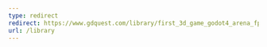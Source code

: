```yaml
---
type: redirect
redirect: https://www.gdquest.com/library/first_3d_game_godot4_arena_fps
url: /library
---
```

